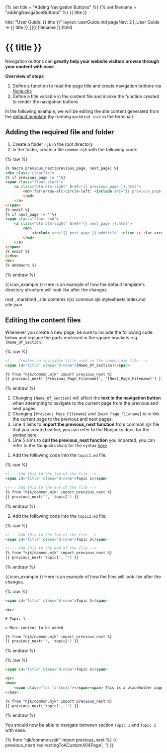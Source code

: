 {% set title = "Adding Navigation Buttons" %}
{% set filename = "addingNavigationButtons" %}
<span id="title" class="d-none">{{ title }}</span>

<frontmatter>
  title: "User Guide: {{ title }}"
  layout: userGuide.md
  pageNav: 2
</frontmatter>

<span id="link" class="d-none">
<md>[_User Guide → {{ title }}_]({{ filename }}.html)</md>
</span>

# {{ title }}

<div class="lead" id="overview">

Navigation buttons can **greatly help your website visitors browse through your content with ease**. 
</div>

**Overview of steps**

1. Define a function to read the page title and create navigation buttons via [Nunjucks](/userGuide/markBindSyntaxOverview.html#support-for-nunjucks)
2. Define a title variable in the content file and invoke the function created to render the navigation buttons

In the following example, we will be editing the site content generated from the [default template](/userGuide/templates.html#templates) (by running `markbind init` in the terminal)

## Adding the required file and folder

1. Create a folder `njk` in the root directory
2. In the folder, create a file `common.njk` with the following code:
<div class="indented">

{% raw %}
```html {heading="**common.njk**"}
{% macro previous_next(previous_page, next_page) %}
<div class="clearfix">
{% if previous_page != ''%}
<span class="float-start">
    <a class="btn btn-light" href="{{ previous_page }}.html">
        <md>:far-arrow-alt-circle-left: <include src="{{ previous_page }}.md#title" inline />
        </md>
    </a>
</span>
{% endif %}
{% if next_page != ''%}
<span class="float-end">
    <a class="btn btn-light" href="{{ next_page }}.html">
        <md>
            <include src="{{ next_page }}.md#title" inline /> :far-arrow-alt-circle-right:
        </md>
    </a>
</span>
{% endif %}
</div>
<br>
{% endmacro %}
```
{% endraw %}
</div>

{{ icon_example }} Here is an example of how the default template's directory structure will look like after the changes.

<div class="indented">

<tree>
root
  _markbind
  _site
  contents
  njk/
    common.njk
  stylesheets
  index.md
  site.json
</tree>
</div>

## Editing the content files

<box type="tip">

Whenever you create a new page, be sure to include the following code below and replace the parts enclosed in the square brackets e.g `[Name_Of_Section]`

{% raw %}
```html {.line-numbers}
<!--- Creates an invisible title used in the common.njk file -->
<span id="title" class="d-none">[Name_Of_Section]</span>

{% from "njk/common.njk" import previous_next %}
{{ previous_next('[Previous_Page_Filename]', '[Next_Page_Filename]') }}
```
{% endraw %}

<panel type="info" header="**Effect after changes are made**" expanded no-close>

1. Changing `[Name_Of_Section]` will affect the **text in the navigation button** when attempting to navigate to the current page from the previous and next pages.
2. Changing `[Previous_Page_Filename]` and `[Next_Page_Filename]` is to link the current page to the previous and next pages.
3. Line 4 aims to **import the previous_next function** from common.njk file that you created earlier, you can refer to the Nunjucks docs for the syntax [here](https://mozilla.github.io/nunjucks/templating.html#import)
4. Line 5 aims to **call the previous_next function** you imported, you can refer to the Nunjucks docs for the syntax [here](https://mozilla.github.io/nunjucks/templating.html#variables)

</panel>

</box>

1. Add the following code into the `topic1.md` file:
<div class="indented">

{% raw %}
```html {heading="**topic1.md**"}
<!--- Add this to the top of the file -->
<span id="title" class="d-none">Topic 1</span>

<!--- Add this to the end of the file -->
{% from "njk/common.njk" import previous_next %}
{{ previous_next('', 'topic2') }}
```
{% endraw %}
</div>

2. Add the following code into the `topic2.md` file:
<div class="indented">

{% raw %}
```html {heading="**topic2.md**"}
<!--- Add this to the top of the file -->
<span id="title" class="d-none">Topic 2</span>

<!--- Add this to the end of the file -->
{% from "njk/common.njk" import previous_next %}
{{ previous_next('topic1', '') }}
```
{% endraw %}
</div>

{{ icon_example }} Here is an example of how the files will look like after the changes.

<div class="indented">

{% raw %}
```html {heading="**topic1.md**" .line-numbers highlight-lines="1,9-10"}
<span id="title" class="d-none">Topic 1</span>

<br>

# Topic 1

> More content to be added

{% from "njk/common.njk" import previous_next %}
{{ previous_next('', 'topic2') }}
```
{% endraw %}

{% raw %}
```html {heading="**topic2.md**" .line-numbers highlight-lines="1,8-9"}
<span id="title" class="d-none">Topic 2</span>

<br>
<box>
    <span class="fas fa-tools"></span><span> This is a placeholder page</span>
</box>

{% from "njk/common.njk" import previous_next %}
{{ previous_next('topic1', '') }}
```
{% endraw %}

</div>

You should now be able to navigate between section `Topic 1` and `Topic 2` with ease.

{% from "njk/common.njk" import previous_next %}
{{ previous_next('redirectingToACustom404Page', '') }}
